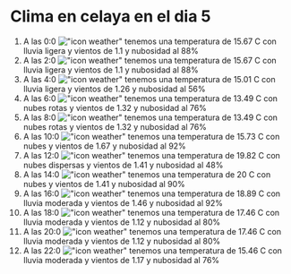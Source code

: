 # Clima en celaya en el dia 5

1. A las 0:0 !["icon weather"](http://openweathermap.org/img/w/10n.png) tenemos una temperatura de 15.67 C con lluvia ligera y  vientos de 1.1 y nubosidad al 88%
1. A las 2:0 !["icon weather"](http://openweathermap.org/img/w/10n.png) tenemos una temperatura de 15.67 C con lluvia ligera y  vientos de 1.1 y nubosidad al 88%
1. A las 4:0 !["icon weather"](http://openweathermap.org/img/w/10n.png) tenemos una temperatura de 15.01 C con lluvia ligera y  vientos de 1.26 y nubosidad al 56%
1. A las 6:0 !["icon weather"](http://openweathermap.org/img/w/04n.png) tenemos una temperatura de 13.49 C con nubes rotas y  vientos de 1.32 y nubosidad al 76%
1. A las 8:0 !["icon weather"](http://openweathermap.org/img/w/04d.png) tenemos una temperatura de 13.49 C con nubes rotas y  vientos de 1.32 y nubosidad al 76%
1. A las 10:0 !["icon weather"](http://openweathermap.org/img/w/04d.png) tenemos una temperatura de 15.73 C con nubes y  vientos de 1.67 y nubosidad al 92%
1. A las 12:0 !["icon weather"](http://openweathermap.org/img/w/03d.png) tenemos una temperatura de 19.82 C con nubes dispersas y  vientos de 1.41 y nubosidad al 48%
1. A las 14:0 !["icon weather"](http://openweathermap.org/img/w/04d.png) tenemos una temperatura de 20 C con nubes y  vientos de 1.41 y nubosidad al 90%
1. A las 16:0 !["icon weather"](http://openweathermap.org/img/w/10d.png) tenemos una temperatura de 18.89 C con lluvia moderada y  vientos de 1.46 y nubosidad al 92%
1. A las 18:0 !["icon weather"](http://openweathermap.org/img/w/10d.png) tenemos una temperatura de 17.46 C con lluvia moderada y  vientos de 1.12 y nubosidad al 80%
1. A las 20:0 !["icon weather"](http://openweathermap.org/img/w/10n.png) tenemos una temperatura de 17.46 C con lluvia moderada y  vientos de 1.12 y nubosidad al 80%
1. A las 22:0 !["icon weather"](http://openweathermap.org/img/w/10n.png) tenemos una temperatura de 15.46 C con lluvia moderada y  vientos de 1.17 y nubosidad al 76%
